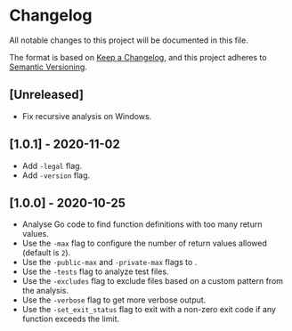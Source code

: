 # Changelog

All notable changes to this project will be documented in this file.

The format is based on [Keep a Changelog], and this project adheres to [Semantic
Versioning].

## [Unreleased]

- Fix recursive analysis on Windows.

## [1.0.1] - 2020-11-02

- Add `-legal` flag.
- Add `-version` flag.

## [1.0.0] - 2020-10-25

- Analyse Go code to find function definitions with too many return values.
- Use the `-max` flag to configure the number of return values allowed (default
  is `2`).
- Use the `-public-max` and `-private-max` flags to .
- Use the `-tests` flag to analyze test files.
- Use the `-excludes` flag to exclude files based on a custom pattern from the
  analysis.
- Use the `-verbose` flag to get more verbose output.
- Use the `-set_exit_status` flag to exit with a non-zero exit code if any
  function exceeds the limit.

[keep a changelog]: https://keepachangelog.com/en/1.0.0/
[semantic versioning]: https://semver.org/spec/v2.0.0.html
